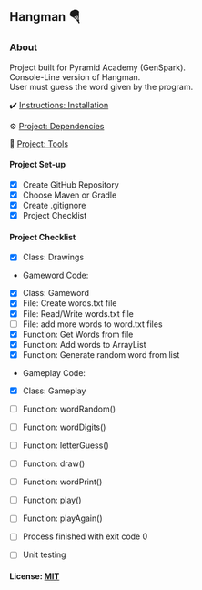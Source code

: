 ## Hangman 🪂

### About
Project built for Pyramid Academy (GenSpark).<br>
Console-Line version of Hangman. <br>
User must guess the word given by the program. 

<!-- ### Features -->

✔️ [Instructions: Installation](docs/INSTALL.md)

⚙️ [Project: Dependencies](docs/DEPENDENCIES.md)

🧰 [Project: Tools](docs/TOOLS.md)

#### Project Set-up
- [X] Create GitHub Repository
- [X] Choose Maven or Gradle
- [X] Create .gitignore
- [X] Project Checklist

#### Project Checklist
- [X] Class: Drawings

- Gameword Code:
- [X] Class: Gameword
- [X] File: Create words.txt file
- [X] File: Read/Write words.txt file
- [ ] File: add more words to word.txt files
- [X] Function: Get Words from file
- [X] Function: Add words to ArrayList
- [X] Function: Generate random word from list

- Gameplay Code:
- [X] Class: Gameplay
- [ ] Function: wordRandom()
- [ ] Function: wordDigits()
- [ ] Function: letterGuess()
- [ ] Function: draw()
- [ ] Function: wordPrint()
- [ ] Function: play()
- [ ] Function: playAgain()
- [ ] Process finished with exit code 0
- [ ] Unit testing


#### License: [MIT](https://choosealicense.com/licenses/mit/)
